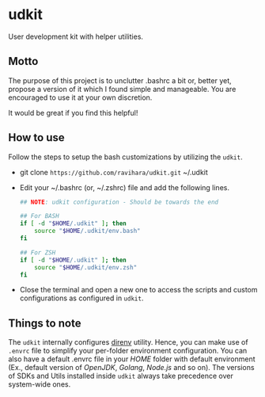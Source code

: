 # udkit

User development kit with helper utilities.

## Motto

The purpose of this project is to unclutter .bashrc a bit or, better yet, propose a version of it which I found simple and manageable. You are encouraged to use it at your own discretion.

It would be great if you find this helpful!

## How to use

Follow the steps to setup the bash customizations by utilizing the `udkit`.

- git clone `https://github.com/ravihara/udkit.git` ~/.udkit
- Edit your ~/.bashrc (or, ~/.zshrc) file and add the following lines.

  ```bash
  ## NOTE: udkit configuration - Should be towards the end
  
  ## For BASH
  if [ -d "$HOME/.udkit" ]; then
      source "$HOME/.udkit/env.bash"
  fi

  ## For ZSH
  if [ -d "$HOME/.udkit" ]; then
      source "$HOME/.udkit/env.zsh"
  fi
  ```

- Close the terminal and open a new one to access the scripts and custom configurations as configured in `udkit`.

## Things to note

The `udkit` internally configures [direnv](https://direnv.net/) utility. Hence, you can make use of `.envrc` file to simplify your per-folder environment configuration. You can also have a default .envrc file in your _HOME_ folder with default environment (Ex., default version of _OpenJDK_, _Golang_, _Node.js_ and so on). The versions of SDKs and Utils installed inside `udkit` always take precedence over system-wide ones.
